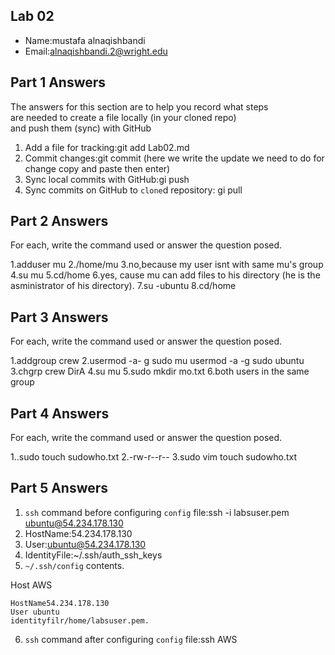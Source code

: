 ## Lab 02

- Name:mustafa alnaqishbandi
- Email:alnaqishbandi.2@wright.edu

## Part 1 Answers

The answers for this section are to help you record what steps  
are needed to create a file locally (in your cloned repo)  
and push them (sync) with GitHub

1. Add a file for tracking:git add Lab02.md
2. Commit changes:git commit (here we write the update we need to do for change copy and paste then enter)
3. Sync local commits with GitHub:gi push 
4. Sync commits on GitHub to `clone`d repository: gi pull 

## Part 2 Answers

For each, write the command used or answer the question posed.

1.adduser mu
2./home/mu
3.no,because my user isnt with same mu's group
4.su mu
5.cd/home
6.yes, cause mu can add files to his directory (he is the asministrator of his directory).
7.su -ubuntu 
8.cd/home

## Part 3 Answers

For each, write the command used or answer the question posed.

1.addgroup crew
2.usermod -a- g sudo mu 
usermod -a -g sudo ubuntu 
3.chgrp crew DirA
4.su mu
5.sudo mkdir mo.txt
6.both users in the same group

## Part 4 Answers

For each, write the command used or answer the question posed.

1..sudo touch sudowho.txt
2.-rw-r--r--
3.sudo vim touch sudowho.txt

## Part 5 Answers

1. `ssh` command before configuring `config` file:ssh -i labsuser.pem ubuntu@54.234.178.130
2. HostName:54.234.178.130
3. User:ubuntu@54.234.178.130
4. IdentityFile:~/.ssh/auth_ssh_keys
5. `~/.ssh/config` contents.
   
Host AWS
```
HostName54.234.178.130
User ubuntu
identityfilr/home/labsuser.pem.
```

6. `ssh` command after configuring `config` file:ssh AWS
